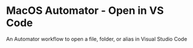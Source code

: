 # MacOS Automator - Open in VS Code
An Automator workflow to open a file, folder, or alias in Visual Studio Code
